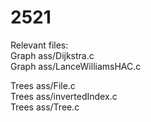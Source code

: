 # 2521
Relevant files:  
Graph ass/Dijkstra.c  
Graph ass/LanceWilliamsHAC.c  
  
Trees ass/File.c  
Trees ass/invertedIndex.c  
Trees ass/Tree.c  